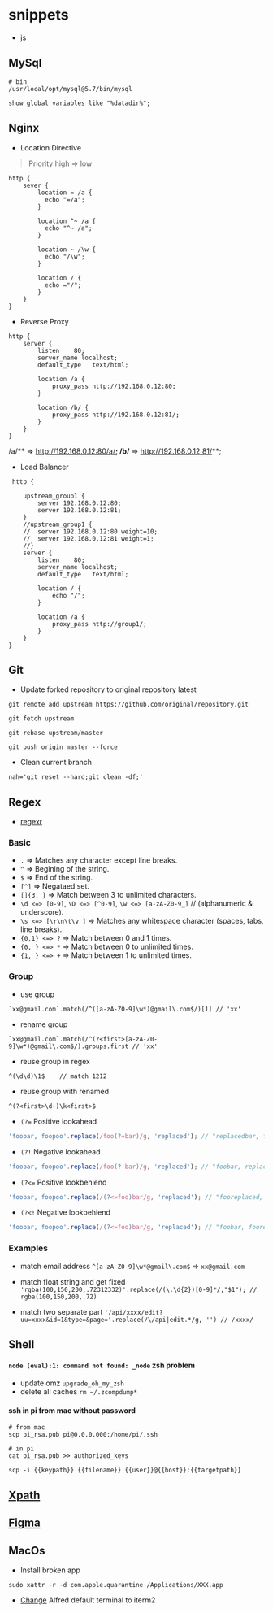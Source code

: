 # snippets

- [js](./js/README.md)

## MySql

```
# bin
/usr/local/opt/mysql@5.7/bin/mysql
```

```
show global variables like "%datadir%";
```

## Nginx

- Location Directive

> Priority high => low

```
http {
    sever {
        location = /a {
          echo "=/a";
        }

        location ^~ /a {
          echo "^~ /a";
        }

        location ~ /\w {
          echo "/\w";
        }

        location / {
          echo ="/";
        }
    }
}
```

- Reverse Proxy

```
http {
    server {
        listen    80;
        server_name localhost;
        default_type   text/html;

        location /a {
            proxy_pass http://192.168.0.12:80;
        }

        location /b/ {
            proxy_pass http://192.168.0.12:81/;
        }
    }
}
```

/a/** => http://192.168.0.12:80/a/**;
/b/** => http://192.168.0.12:81/**;

- Load Balancer

```
 http {

    upstream_group1 {
        server 192.168.0.12:80;
        server 192.168.0.12:81;
    }
    //upstream_group1 {
    //  server 192.168.0.12:80 weight=10;
    //  server 192.168.0.12:81 weight=1;
    //}
    server {
        listen    80;
        server_name localhost;
        default_type   text/html;

        location / {
            echo "/";
        }

        location /a {
            proxy_pass http://group1/;
        }
    }
}
```

## Git

- Update forked repository to original repository latest

```
git remote add upstream https://github.com/original/repository.git

git fetch upstream

git rebase upstream/master

git push origin master --force
```

- Clean current branch

```
nah='git reset --hard;git clean -df;'
```

## Regex

- [regexr](https://regexr.com/)

### Basic

- `.` => Matches any character except line breaks.
- `^` => Begining of the string.
- `$` => End of the string.
- `[^]` => Negataed set.
- `[]{3, }` => Match between 3 to unlimited characters.
- `\d <=> [0-9]`, `\D <=> [^0-9]`, `\w <=> [a-zA-Z0-9_]` // (alphanumeric & underscore).
- `\s <=> [\r\n\t\v ]` => Matches any whitespace character (spaces, tabs, line breaks).
- `{0,1} <=> ?` => Match between 0 and 1 times.
- `{0, } <=> *` => Match between 0 to unlimited times.
- `{1, } <=> +` => Match between 1 to unlimited times.

### Group

- use group

```
`xx@gmail.com`.match(/^([a-zA-Z0-9]\w*)@gmail\.com$/)[1] // 'xx'
```

- rename group

```
`xx@gmail.com`.match(/^(?<first>[a-zA-Z0-9]\w*)@gmail\.com$/).groups.first // 'xx'
```

- reuse group in regex

```
^(\d\d)\1$    // match 1212
```

- reuse group with renamed

```
^(?<first>\d+)\k<first>$
```

- `(?=` Positive lookahead

```js
'foobar, foopoo'.replace(/foo(?=bar)/g, 'replaced'); // "replacedbar, foopoo"
```

- `(?!` Negative lookahead

```js
'foobar, foopoo'.replace(/foo(?!bar)/g, 'replaced'); // "foobar, replacedpoo"
```

- `(?<=` Positive lookbehiend

```js
'foobar, foopoo'.replace(/(?<=foo)bar/g, 'replaced'); // "fooreplaced, foopoo"
```

- `(?<!` Negative lookbehiend

```js
'foobar, foopoo'.replace(/(?<=foo)bar/g, 'replaced'); // "foobar, fooreplaced"
```

### Examples

- match email address
  `^[a-zA-Z0-9]\w*@gmail\.com$` => `xx@gmail.com`

- match float string and get fixed
  `'rgba(100,150,200,.72312332)'.replace(/(\.\d{2})[0-9]*/,"$1"); // rgba(100,150,200,.72)`

- match two separate part
  `'/api/xxxx/edit?uu=xxxx&id=1&type=&page='.replace(/\/api|edit.*/g, '') // /xxxx/`

## Shell

#### `node (eval):1: command not found: _node` zsh problem

- update omz `upgrade_oh_my_zsh`
- delete all caches `rm ~/.zcompdump*`

#### ssh in pi from mac without password

```
# from mac
scp pi_rsa.pub pi@0.0.0.000:/home/pi/.ssh

# in pi
cat pi_rsa.pub >> authorized_keys

scp -i {{keypath}} {{filename}} {{user}}@{{host}}:{{targetpath}}
```

## [Xpath](http://xpather.com/)

## [Figma](https://www.figma.com/file/GAMKg6zWYqYId04ICOHOPq/funny?node-id=1%3A2)

## MacOs

 - Install broken app
```
sudo xattr -r -d com.apple.quarantine /Applications/XXX.app
```
 - [Change](https://github.com/stuartcryan/custom-iterm-applescripts-for-alfred) Alfred default terminal to iterm2
